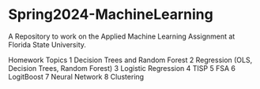 # Spring2024-MachineLearning

A Repository to work on the Applied Machine Learning Assignment at Florida State University.


Homework	Topics
1	        Decision Trees and Random Forest
2	        Regression (OLS, Decision Trees, Random Forest)
3	        Logistic Regression
4	        TISP
5	        FSA
6	        LogitBoost
7	        Neural Network
8	        Clustering
